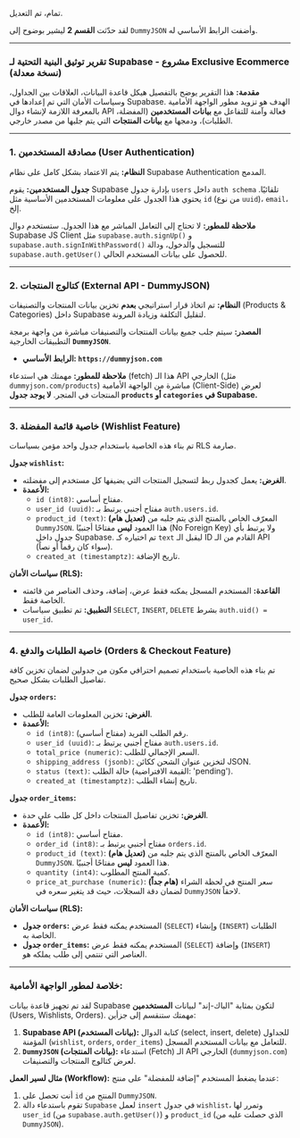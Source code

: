 تمام، تم التعديل.

لقد حدّثت **القسم 2** ليشير بوضوح إلى `DummyJSON` وأضفت الرابط الأساسي له.

---

### **تقرير توثيق البنية التحتية لـ Supabase - مشروع Exclusive Ecommerce (نسخة معدلة)**

**مقدمة:** هذا التقرير يوضح بالتفصيل هيكل قاعدة البيانات، العلاقات بين الجداول، وسياسات الأمان التي تم إعدادها في Supabase. الهدف هو تزويد مطور الواجهة الأمامية بالمعرفة اللازمة لإنشاء دوال API فعالة وآمنة للتفاعل مع **بيانات المستخدمين** (المفضلة، الطلبات)، ودمجها مع **بيانات المنتجات** التي يتم جلبها من مصدر خارجي.

---

### 1. مصادقة المستخدمين (User Authentication)

**النظام:** يتم الاعتماد بشكل كامل على نظام Supabase Authentication المدمج.

**جدول المستخدمين:** يقوم Supabase بإدارة جدول `users` داخل `auth schema` تلقائيًا. يحتوي هذا الجدول على معلومات المستخدمين الأساسية مثل `id` (من نوع `uuid`)، `email`، إلخ.

**ملاحظة للمطور:** لا تحتاج إلى التعامل المباشر مع هذا الجدول. ستستخدم دوال Supabase JS Client مثل `supabase.auth.signUp()` و `supabase.auth.signInWithPassword()` للتسجيل والدخول، ودالة `supabase.auth.getUser()` للحصول على بيانات المستخدم الحالي.

---

### 2. كتالوج المنتجات (External API - DummyJSON)

**النظام:** تم اتخاذ قرار استراتيجي **بعدم** تخزين بيانات المنتجات والتصنيفات (Products & Categories) داخل Supabase لتقليل التكلفة وزيادة المرونة.

**المصدر:** سيتم جلب جميع بيانات المنتجات والتصنيفات مباشرة من واجهة برمجة التطبيقات الخارجية **`DummyJSON`**.
* **الرابط الأساسي: `https://dummyjson.com`**

**ملاحظة للمطور:** مهمتك هي استدعاء (fetch) هذا الـ API الخارجي (مثل `dummyjson.com/products`) مباشرة من الواجهة الأمامية (Client-Side) لعرض المنتجات في المتجر. **لا يوجد جدول `products` أو `categories` في Supabase.**

---

### 3. خاصية قائمة المفضلة (Wishlist Feature)

تم بناء هذه الخاصية باستخدام جدول واحد مؤمن بسياسات RLS صارمة.

**جدول `wishlist`:**

* **الغرض:** يعمل كجدول ربط لتسجيل المنتجات التي يضيفها كل مستخدم إلى مفضلته.
* **الأعمدة:**
    * `id (int8)`: مفتاح أساسي.
    * `user_id (uuid)`: مفتاح أجنبي يرتبط بـ `auth.users.id`.
    * `product_id (text)`: **(تعديل هام)** المعرّف الخاص بالمنتج الذي يتم جلبه من `DummyJSON`. هذا العمود **ليس** مفتاحًا أجنبيًا (No Foreign Key) ولا يرتبط بأي جدول داخل Supabase. تم اختياره كـ `text` ليقبل الـ ID القادم من الـ API (سواء كان رقماً أو نصاً).
    * `created_at (timestamptz)`: تاريخ الإضافة.

**سياسات الأمان (RLS):**

* **القاعدة:** المستخدم المسجل يمكنه فقط عرض، إضافة، وحذف العناصر من قائمته الخاصة فقط.
* **التطبيق:** تم تطبيق سياسات `SELECT`, `INSERT`, `DELETE` بشرط `auth.uid() = user_id`.

---

### 4. خاصية الطلبات والدفع (Orders & Checkout Feature)

تم بناء هذه الخاصية باستخدام تصميم احترافي مكون من جدولين لضمان تخزين كافة تفاصيل الطلبات بشكل صحيح.

**جدول `orders`:**

* **الغرض:** تخزين المعلومات العامة للطلب.
* **الأعمدة:**
    * `id (int8)`: رقم الطلب الفريد (مفتاح أساسي).
    * `user_id (uuid)`: مفتاح أجنبي يرتبط بـ `auth.users.id`.
    * `total_price (numeric)`: السعر الإجمالي للطلب.
    * `shipping_address (jsonb)`: لتخزين عنوان الشحن ككائن JSON.
    * `status (text)`: حالة الطلب (القيمة الافتراضية: 'pending').
    * `created_at (timestamptz)`: تاريخ إنشاء الطلب.

**جدول `order_items`:**

* **الغرض:** تخزين تفاصيل المنتجات داخل كل طلب على حدة.
* **الأعمدة:**
    * `id (int8)`: مفتاح أساسي.
    * `order_id (int8)`: مفتاح أجنبي يرتبط بـ `orders.id`.
    * `product_id (text)`: **(تعديل هام)** المعرّف الخاص بالمنتج الذي يتم جلبه من `DummyJSON`. هذا العمود **ليس** مفتاحًا أجنبيًا.
    * `quantity (int4)`: كمية المنتج المطلوب.
    * `price_at_purchase (numeric)`: **(هام جداً)** سعر المنتج في لحظة الشراء لضمان دقة السجلات، حيث قد يتغير سعره في `DummyJSON` لاحقاً.

**سياسات الأمان (RLS):**

* **جدول `orders`:** المستخدم يمكنه فقط عرض (`SELECT`) وإنشاء (`INSERT`) الطلبات الخاصة به.
* **جدول `order_items`:** المستخدم يمكنه فقط عرض (`SELECT`) وإضافة (`INSERT`) العناصر التي تنتمي إلى طلب يملكه هو.

---

### خلاصة لمطور الواجهة الأمامية:

لقد تم تجهيز قاعدة بيانات Supabase لتكون بمثابة "الباك-إند" لبيانات **المستخدمين** (Users, Wishlists, Orders). مهمتك ستنقسم إلى جزأين:

1.  **Supabase API (بيانات المستخدم):** كتابة الدوال (select, insert, delete) للجداول المؤمنة (`wishlist`, `orders`, `order_items`) للتعامل مع بيانات المستخدم المسجل.
2.  **`DummyJSON` (بيانات المنتجات):** استدعاء (Fetch) الـ API الخارجي (`dummyjson.com`) لعرض كتالوج المنتجات والتصنيفات.

**مثال لسير العمل (Workflow):**
عندما يضغط المستخدم "إضافة للمفضلة" على منتج:
1.  أنت تحصل على `id` المنتج من `DummyJSON`.
2.  تقوم باستدعاء دالة `Supabase` لعمل `insert` في جدول `wishlist`، وتمرر لها `user_id` (من `supabase.auth.getUser()`) و `product_id` (الذي حصلت عليه من `DummyJSON`).